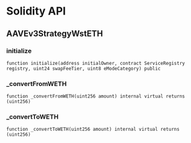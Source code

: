 # Solidity API

## AAVEv3StrategyWstETH

### initialize

```solidity
function initialize(address initialOwner, contract ServiceRegistry registry, uint24 swapFeeTier, uint8 eModeCategory) public
```

### _convertFromWETH

```solidity
function _convertFromWETH(uint256 amount) internal virtual returns (uint256)
```

### _convertToWETH

```solidity
function _convertToWETH(uint256 amount) internal virtual returns (uint256)
```


